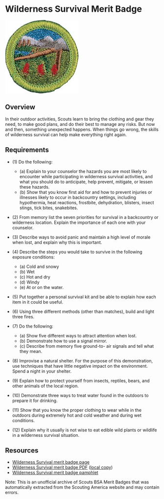 

# Wilderness Survival Merit Badge

![Wilderness Survival Merit Badge](images/wilderness-survival-merit-badge.jpg)

## Overview



In their outdoor activities, Scouts learn to bring the clothing and gear they need, to make good plans, and do their best to manage any risks. But now and then, something unexpected happens. When things go wrong, the skills of wilderness survival can help make everything right again.

## Requirements

* (1) Do the following:
    * (a) Explain to your counselor the hazards you are most likely to encounter while participating in wilderness survival activities, and what you should do to anticipate, help prevent, mitigate, or lessen these hazards.
    * (b) Show that you know first aid for and how to prevent injuries or illnesses likely to occur in backcountry settings, including hypothermia, heat reactions, frostbite, dehydration, blisters, insect stings, tick bites, snakebites.


* (2) From memory list the seven priorities for survival in a backcountry or wilderness location. Explain the importance of each one with your counselor.
* (3) Describe ways to avoid panic and maintain a high level of morale when lost, and explain why this is important.
* (4) Describe the steps you would take to survive in the following exposure conditions:
    * (a) Cold and snowy
    * (b) Wet
    * (c) Hot and dry
    * (d) Windy
    * (e) At or on the water.


* (5) Put together a personal survival kit and be able to explain how each item in it could be useful.
* (6) Using three different methods (other than matches), build and light three fires.
* (7) Do the following:
    * (a) Show five different ways to attract attention when lost.
    * (b) Demonstrate how to use a signal mirror.
    * (c) Describe from memory five ground-to- air signals and tell what they mean.


* (8) Improvise a natural shelter. For the purpose of this demonstration, use techniques that have little negative impact on the environment. Spend a night in your shelter.
* (9) Explain how to protect yourself from insects, reptiles, bears, and other animals of the local region.
* (10) Demonstrate three ways to treat water found in the outdoors to prepare it for drinking.
* (11) Show that you know the proper clothing to wear while in the outdoors during extremely hot and cold weather and during wet conditions.
* (12) Explain why it usually is not wise to eat edible wild plants or wildlife in a wilderness survival situation.


## Resources

- [Wilderness Survival merit badge page](https://www.scouting.org/merit-badges/wilderness-survival/)
- [Wilderness Survival merit badge PDF](https://filestore.scouting.org/filestore/Merit_Badge_ReqandRes/Wilderness_Survival.pdf) ([local copy](files/wilderness-survival-merit-badge.pdf))
- [Wilderness Survival merit badge pamphlet](None)

Note: This is an unofficial archive of Scouts BSA Merit Badges that was automatically extracted from the Scouting America website and may contain errors.
